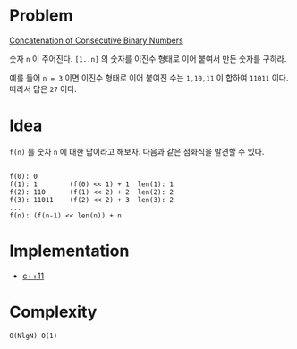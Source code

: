 # Problem

[Concatenation of Consecutive Binary Numbers](https://leetcode.com/problems/concatenation-of-consecutive-binary-numbers/)

숫자 `n` 이 주어진다. `[1..n]` 의 숫자를 이진수 형태로 이어 붙여서
만든 숫자를 구하라.

예를 들어 `n = 3` 이면 이진수 형태로 이어 붙여진 수는 `1,10,11` 이
합하여 `11011` 이다. 따라서 답은 `27` 이다.

# Idea

`f(n)` 를 숫자 `n` 에 대한 답이라고 해보자. 다음과 같은
점화식을 발견할 수 있다.

```

f(0): 0
f(1): 1        (f(0) << 1) + 1  len(1): 1
f(2): 110      (f(1) << 2) + 2  len(2): 2
f(3): 11011    (f(2) << 2) + 3  len(3): 2
...
f(n): (f(n-1) << len(n)) + n
```

# Implementation

* [c++11](a.cpp)

# Complexity

```
O(NlgN) O(1)
```
